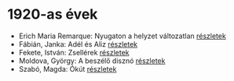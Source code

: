 # 1920-as évek

- Erich Maria Remarque: Nyugaton a helyzet változatlan [részletek](_details/%7Bopf.creator%7D.md#id_317)
- Fábián, Janka: Adél és Aliz [részletek](_details/%7Bopf.creator%7D.md#id_633)
- Fekete, István: Zsellérek [részletek](_details/%7Bopf.creator%7D.md#id_741)
- Moldova, György: A beszélő disznó [részletek](_details/%7Bopf.creator%7D.md#id_1382)
- Szabó, Magda: Ókút [részletek](_details/%7Bopf.creator%7D.md#id_1349)